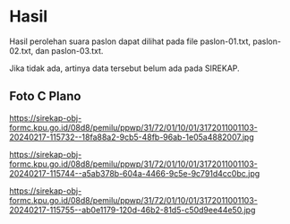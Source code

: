 # Hasil

Hasil perolehan suara paslon dapat dilihat pada file paslon-01.txt, paslon-02.txt, dan paslon-03.txt.

Jika tidak ada, artinya data tersebut belum ada pada SIREKAP.

## Foto C Plano

https://sirekap-obj-formc.kpu.go.id/08d8/pemilu/ppwp/31/72/01/10/01/3172011001103-20240217-115732--18fa88a2-9cb5-48fb-96ab-1e05a4882007.jpg

https://sirekap-obj-formc.kpu.go.id/08d8/pemilu/ppwp/31/72/01/10/01/3172011001103-20240217-115744--a5ab378b-604a-4466-9c5e-9c791d4cc0bc.jpg

https://sirekap-obj-formc.kpu.go.id/08d8/pemilu/ppwp/31/72/01/10/01/3172011001103-20240217-115755--ab0e1179-120d-46b2-81d5-c50d9ee44e50.jpg
